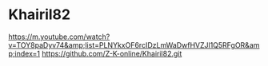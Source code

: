 # Khairil82
https://m.youtube.com/watch?v=TOY8paDyv74&amp;list=PLNYkxOF6rcIDzLmWaDwfHVZJl1Q5RFgOR&amp;index=1
https://github.com/Z-K-online/Khairil82.git
